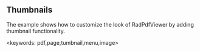 ## Thumbnails ##

The example shows how to customize the look of RadPdfViewer by adding thumbnail functionality.

<keywords: pdf,page,tumbnail,menu,image>